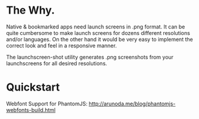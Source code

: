 # The Why.

Native & bookmarked apps need launch screens in .png format.
It can be quite cumbersome to make launch screens for dozens different resolutions and/or languages.
On the other hand it would be very easy to implement the correct look and feel in a responsive manner.

The launchscreen-shot utility generates .png screenshots from your launchscreens for all desired resolutions.


# Quickstart

Webfont Support for PhantomJS: http://arunoda.me/blog/phantomjs-webfonts-build.html



